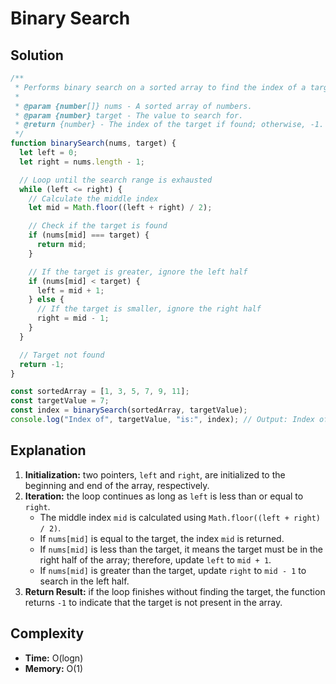 # Binary Search

## Solution

```js
/**
 * Performs binary search on a sorted array to find the index of a target value.
 *
 * @param {number[]} nums - A sorted array of numbers.
 * @param {number} target - The value to search for.
 * @return {number} - The index of the target if found; otherwise, -1.
 */
function binarySearch(nums, target) {
  let left = 0;
  let right = nums.length - 1;

  // Loop until the search range is exhausted
  while (left <= right) {
    // Calculate the middle index
    let mid = Math.floor((left + right) / 2);

    // Check if the target is found
    if (nums[mid] === target) {
      return mid;
    }

    // If the target is greater, ignore the left half
    if (nums[mid] < target) {
      left = mid + 1;
    } else {
      // If the target is smaller, ignore the right half
      right = mid - 1;
    }
  }

  // Target not found
  return -1;
}

const sortedArray = [1, 3, 5, 7, 9, 11];
const targetValue = 7;
const index = binarySearch(sortedArray, targetValue);
console.log("Index of", targetValue, "is:", index); // Output: Index of 7 is: 3
```

## Explanation

1. **Initialization:** two pointers, `left` and `right`, are initialized to the beginning and end of the array, respectively.
2. **Iteration:** the loop continues as long as `left` is less than or equal to `right`.
   - The middle index `mid` is calculated using `Math.floor((left + right) / 2)`.
   - If `nums[mid]` is equal to the target, the index `mid` is returned.
   - If `nums[mid]` is less than the target, it means the target must be in the right half of the array; therefore, update `left` to `mid + 1`.
   - If `nums[mid]` is greater than the target, update `right` to `mid - 1` to search in the left half.
3. **Return Result:** if the loop finishes without finding the target, the function returns `-1` to indicate that the target is not present in the array.

## Complexity

- **Time:** O(logn)
- **Memory:** O(1)
